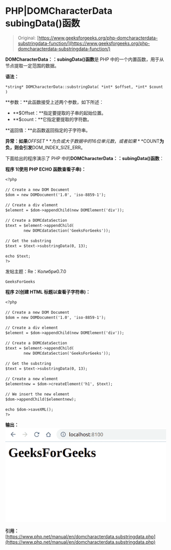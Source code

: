 # PHP|DOMCharacterData subingData()函数

> Original: [https://www.geeksforgeeks.org/php-domcharacterdata-substringdata-function/](https://www.geeksforgeeks.org/php-domcharacterdata-substringdata-function/)

**DOMCharacterData：：subingData()函数**是 PHP 中的一个内置函数，用于从节点提取一定范围的数据。

**语法：**

```
*string* DOMCharacterData::substringData( *int* $offset, *int* $count )
```

**参数：**此函数接受上述两个参数，如下所述：

*   **$Offset：**指定要提取的子串的起始位置。
*   **$count：**它指定要提取的字符数。

**返回值：**此函数返回指定的子字符串。

**异常：如果**$OFFSET**为负或大于数据中的 16 位单元数，或者如果**$COUNT**为负，则会引发**DOM_INDEX_SIZE_ERR。

下面给出的程序演示了 PHP 中的**DOMCharacterData：：subingData()函数**：

**程序 1(使用 PHP ECHO 函数查看子串)：**

```
<?php

// Create a new DOM Document
$dom = new DOMDocument('1.0', 'iso-8859-1');

// Create a div element
$element = $dom->appendChild(new DOMElement('div'));

// Create a DOMCdataSection 
$text = $element->appendChild(
        new DOMCdataSection('GeeksForGeeks'));

// Get the substring
$text = $text->substringData(0, 13);

echo $text;
?>
```

发帖主题：Re：Колибри0.7.0

```
GeeksForGeeks
```

**程序 2(创建 HTML 标题以查看子字符串)：**

```
<?php

// Create a new DOM Document
$dom = new DOMDocument('1.0', 'iso-8859-1');

// Create a div element
$element = $dom->appendChild(new DOMElement('div'));

// Create a DOMCdataSection 
$text = $element->appendChild(
        new DOMCdataSection('GeeksForGeeks'));

// Get the substring
$text = $text->substringData(0, 13);

// Create a new element
$elementnew = $dom->createElement('h1', $text);

// We insert the new element
$dom->appendChild($elementnew);

echo $dom->saveXML();
?>
```

**输出：**
![](img/834cf7c2f43c2aaf5721f08f5859dddf.png)

**引用：**[https://www.php.net/manual/en/domcharacterdata.substringdata.php](https://www.php.net/manual/en/domcharacterdata.substringdata.php)